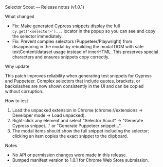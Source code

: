 Selector Scout — Release notes (v1.0.1)

What changed

- Fix: Make generated Cypress snippets display the full `cy.get('<selector>')...` locator in the popup so you can see and copy the selector immediately.
- Fix: Prevent complex selectors (Puppeteer/Playwright) from disappearing in the modal by rebuilding the modal DOM with safe textContent/dataset usage instead of innerHTML. This preserves special characters and ensures snippets copy correctly.

Why update

This patch improves reliability when generating test snippets for Cypress and Puppeteer. Complex selectors that include quotes, brackets, or backslashes are now shown consistently in the UI and can be copied without corruption.

How to test

1. Load the unpacked extension in Chrome (chrome://extensions -> Developer mode -> Load unpacked).
2. Right-click any element and select "Selector Scout" -> "Generate Cypress snippet..." or "Generate Puppeteer snippet...".
3. The modal items should show the full snippet including the selector; clicking an item copies the exact snippet to the clipboard.

Notes

- No API or permission changes were made in this release.
- Bumped manifest version to 1.0.1 for Chrome Web Store submission.
